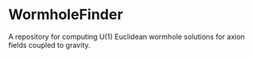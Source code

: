 # WormholeFinder
A repository for computing U(1) Euclidean wormhole solutions for axion fields coupled to gravity.
